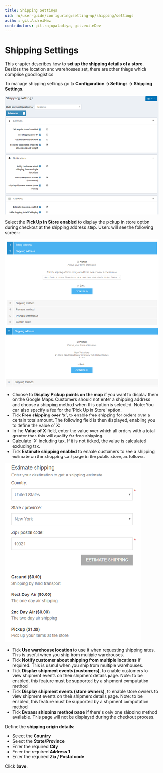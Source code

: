 ```yaml
---
title: Shipping Settings
uid: ru/user-guide/configuring/setting-up/shipping/settings
author: git.AndreiMaz
contributors: git.rajupaladiya, git.exileDev
---
```

# Shipping Settings

This chapter describes how to **set up the shipping details of a store**. Besides the location and warehouses set, there are other things which comprise good logistics.

To manage shipping settings go to **Configuration → Settings → Shipping Settings**.

![Shipping Settings](_static/settings/shipping-settings.png)

Select the **Pick Up in Store enabled** to display the pickup in store option during checkout at the shipping address step. Users will see the following screen:

![Shipping Address](_static/settings/shipping-address.png) ![Pickup Point Address](_static/settings/Pickup-Point-address.png)

* Choose to **Display Pickup points on the map** if you want to display them on the Google Maps. Customers should not enter a shipping address and choose a shipping method when this option is selected. Note: You can also specify a fee for the 'Pick Up in Store' option.
* Tick **Free shipping over ‘x’**, to enable free shipping for orders over a certain total amount. The following field is then displayed, enabling you to define the value of X:
* In the **Value of X** field, enter the value over which all orders with a total greater than this will qualify for free shipping.
* Calculate 'X' including tax. If it is not ticked, the value is calculated excluding tax.
* Tick **Estimate shipping enabled** to enable customers to see a shipping estimate on the shopping cart page in the public store, as follows:

![Estimate shipping](_static/settings/estimate-shipping.png)

* Tick **Use warehouse location** to use it when requesting shipping rates. This is useful when you ship from multiple warehouses.
* Tick **Notify customer about shipping from multiple locations** if required. This is useful when you ship from multiple warehouses.
* Tick **Display shipment events (customers)**, to enable customers to view shipment events on their shipment details page. Note: to be enabled, this feature must be supported by a shipment computation method
* Tick **Display shipment events (store owners)**, to enable store owners to view shipment events on their shipment details page. Note: to be enabled, this feature must be supported by a shipment computation method
* Tick **Bypass shipping method page** if there's only one shipping method available. This page will not be displayed during the checkout process.

Define the **shipping origin details**:

* Select the **Country**
* Select the **State/Province**
* Enter the required **City**
* Enter the required **Address 1**
* Enter the required **Zip / Postal code**

Click **Save**.
